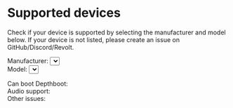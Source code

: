 # Supported devices

Check if your device is supported by selecting the manufacturer and model below. If your device is not listed, please
create an issue on GitHub/Discord/Revolt.

<label>
  Manufacturer:
  <select id="manufacturer"></select>
</label>
<br>
<label>
  Model:
  <select id="model"></select>
</label>

Can boot Depthboot: <b id="deviceDepthboot"></b><br>
Audio support: <b id="deviceAudio"></b><br>
Other issues: <span id="deviceComment"></span>

<span id="deviceInfo"></span>

<script>
export default {
  mounted() {
    import('/src/device-support/model-select.js').then((module) => {
      module.initDeviceSupport();
    });
  }
}
</script>
